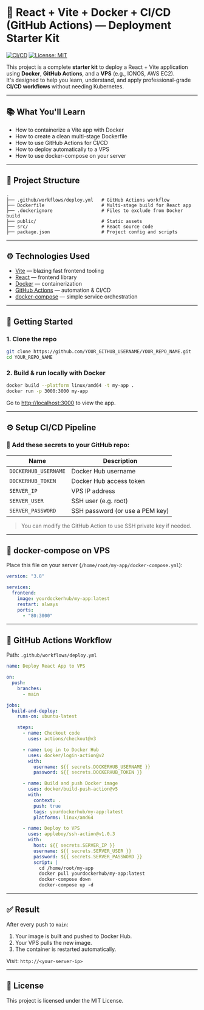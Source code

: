 # 🚀 React + Vite + Docker + CI/CD (GitHub Actions) — Deployment Starter Kit

[![CI/CD](https://github.com/YOUR_GITHUB_USERNAME/YOUR_REPO_NAME/actions/workflows/deploy.yml/badge.svg)](https://github.com/YOUR_GITHUB_USERNAME/YOUR_REPO_NAME/actions)
[![License: MIT](https://img.shields.io/badge/License-MIT-yellow.svg)](https://opensource.org/licenses/MIT)

This project is a complete **starter kit** to deploy a React + Vite application using **Docker**, **GitHub Actions**, and a **VPS** (e.g., IONOS, AWS EC2).  
It's designed to help you learn, understand, and apply professional-grade **CI/CD workflows** without needing Kubernetes.

---

## 📚 What You'll Learn

- How to containerize a Vite app with Docker
- How to create a clean multi-stage Dockerfile
- How to use GitHub Actions for CI/CD
- How to deploy automatically to a VPS
- How to use docker-compose on your server

---

## 📁 Project Structure

```
.
├── .github/workflows/deploy.yml   # GitHub Actions workflow
├── Dockerfile                     # Multi-stage build for React app
├── .dockerignore                  # Files to exclude from Docker build
├── public/                        # Static assets
├── src/                           # React source code
├── package.json                   # Project config and scripts
```

---

## ⚙️ Technologies Used

- [Vite](https://vitejs.dev/) — blazing fast frontend tooling
- [React](https://reactjs.org/) — frontend library
- [Docker](https://www.docker.com/) — containerization
- [GitHub Actions](https://docs.github.com/en/actions) — automation & CI/CD
- [docker-compose](https://docs.docker.com/compose/) — simple service orchestration

---

## 🚀 Getting Started

### 1. Clone the repo

```bash
git clone https://github.com/YOUR_GITHUB_USERNAME/YOUR_REPO_NAME.git
cd YOUR_REPO_NAME
```

### 2. Build & run locally with Docker

```bash
docker build --platform linux/amd64 -t my-app .
docker run -p 3000:3000 my-app
```

Go to [http://localhost:3000](http://localhost:3000) to view the app.

---

## ⚙️ Setup CI/CD Pipeline

### 🔐 Add these secrets to your GitHub repo:

| Name                | Description                     |
|---------------------|---------------------------------|
| `DOCKERHUB_USERNAME`| Docker Hub username              |
| `DOCKERHUB_TOKEN`   | Docker Hub access token          |
| `SERVER_IP`         | VPS IP address                   |
| `SERVER_USER`       | SSH user (e.g. root)             |
| `SERVER_PASSWORD`   | SSH password (or use a PEM key)  |

> You can modify the GitHub Action to use SSH private key if needed.

---

## 🐳 docker-compose on VPS

Place this file on your server (`/home/root/my-app/docker-compose.yml`):

```yaml
version: "3.8"

services:
  frontend:
    image: yourdockerhub/my-app:latest
    restart: always
    ports:
      - "80:3000"
```

---

## 🤖 GitHub Actions Workflow

Path: `.github/workflows/deploy.yml`

```yaml
name: Deploy React App to VPS

on:
  push:
    branches:
      - main

jobs:
  build-and-deploy:
    runs-on: ubuntu-latest

    steps:
      - name: Checkout code
        uses: actions/checkout@v3

      - name: Log in to Docker Hub
        uses: docker/login-action@v2
        with:
          username: ${{ secrets.DOCKERHUB_USERNAME }}
          password: ${{ secrets.DOCKERHUB_TOKEN }}

      - name: Build and push Docker image
        uses: docker/build-push-action@v5
        with:
          context: .
          push: true
          tags: yourdockerhub/my-app:latest
          platforms: linux/amd64

      - name: Deploy to VPS
        uses: appleboy/ssh-action@v1.0.3
        with:
          host: ${{ secrets.SERVER_IP }}
          username: ${{ secrets.SERVER_USER }}
          password: ${{ secrets.SERVER_PASSWORD }}
          script: |
            cd /home/root/my-app
            docker pull yourdockerhub/my-app:latest
            docker-compose down
            docker-compose up -d
```

---

## ✅ Result

After every push to `main`:
1. Your image is built and pushed to Docker Hub.
2. Your VPS pulls the new image.
3. The container is restarted automatically.

Visit: `http://<your-server-ip>`

---

## 📄 License

This project is licensed under the MIT License.